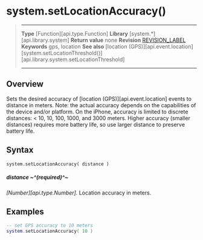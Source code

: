 # system.setLocationAccuracy()

> --------------------- ------------------------------------------------------------------------------------------
> __Type__              [Function][api.type.Function]
> __Library__           [system.*][api.library.system]
> __Return value__      none
> __Revision__          [REVISION_LABEL](REVISION_URL)
> __Keywords__          gps, location
> __See also__          [location (GPS)][api.event.location]
>                       [system.setLocationThreshold()][api.library.system.setLocationThreshold]
> --------------------- ------------------------------------------------------------------------------------------


## Overview

Sets the desired accuracy of [location (GPS)][api.event.location] events to distance in meters. Note: the actual accuracy depends on the capabilities of the device and/or platform. On the iPhone, accuracy is limited to discrete distances: < 10, 10, 100, 1000, and 3000 meters. Higher accuracy (smaller distances) requires more battery life, so use larger distance to preserve battery life.

## Syntax

	system.setLocationAccuracy( distance )

##### distance ~^(required)^~
_[Number][api.type.Number]._ Location accuracy in meters.


## Examples

``````lua
-- set GPS accuracy to 10 meters
system.setLocationAccuracy( 10 )
``````

